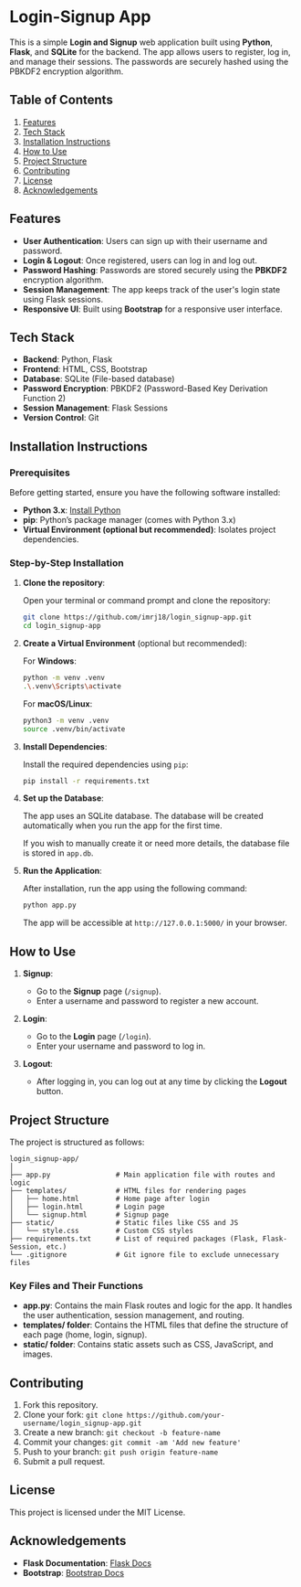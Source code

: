 # Login-Signup App

This is a simple **Login and Signup** web application built using **Python**, **Flask**, and **SQLite** for the backend. The app allows users to register, log in, and manage their sessions. The passwords are securely hashed using the PBKDF2 encryption algorithm.

## Table of Contents
1. [Features](#features)
2. [Tech Stack](#tech-stack)
3. [Installation Instructions](#installation-instructions)
4. [How to Use](#how-to-use)
5. [Project Structure](#project-structure)
6. [Contributing](#contributing)
7. [License](#license)
8. [Acknowledgements](#acknowledgements)

## Features

- **User Authentication**: Users can sign up with their username and password.
- **Login & Logout**: Once registered, users can log in and log out.
- **Password Hashing**: Passwords are stored securely using the **PBKDF2** encryption algorithm.
- **Session Management**: The app keeps track of the user's login state using Flask sessions.
- **Responsive UI**: Built using **Bootstrap** for a responsive user interface.

## Tech Stack

- **Backend**: Python, Flask
- **Frontend**: HTML, CSS, Bootstrap
- **Database**: SQLite (File-based database)
- **Password Encryption**: PBKDF2 (Password-Based Key Derivation Function 2)
- **Session Management**: Flask Sessions
- **Version Control**: Git

## Installation Instructions

### Prerequisites

Before getting started, ensure you have the following software installed:

- **Python 3.x**: [Install Python](https://www.python.org/downloads/)
- **pip**: Python’s package manager (comes with Python 3.x)
- **Virtual Environment (optional but recommended)**: Isolates project dependencies.

### Step-by-Step Installation

1. **Clone the repository**:

    Open your terminal or command prompt and clone the repository:

    ```bash
    git clone https://github.com/imrj18/login_signup-app.git
    cd login_signup-app
    ```

2. **Create a Virtual Environment** (optional but recommended):

    For **Windows**:
    ```bash
    python -m venv .venv
    .\.venv\Scripts\activate
    ```

    For **macOS/Linux**:
    ```bash
    python3 -m venv .venv
    source .venv/bin/activate
    ```

3. **Install Dependencies**:

    Install the required dependencies using `pip`:

    ```bash
    pip install -r requirements.txt
    ```

4. **Set up the Database**:

    The app uses an SQLite database. The database will be created automatically when you run the app for the first time. 

    If you wish to manually create it or need more details, the database file is stored in `app.db`.

5. **Run the Application**:

    After installation, run the app using the following command:

    ```bash
    python app.py
    ```

    The app will be accessible at `http://127.0.0.1:5000/` in your browser.

## How to Use

1. **Signup**:
    - Go to the **Signup** page (`/signup`).
    - Enter a username and password to register a new account.
   
2. **Login**:
    - Go to the **Login** page (`/login`).
    - Enter your username and password to log in.
   
3. **Logout**:
    - After logging in, you can log out at any time by clicking the **Logout** button.

## Project Structure

The project is structured as follows:

```plaintext
login_signup-app/
│
├── app.py                # Main application file with routes and logic
├── templates/            # HTML files for rendering pages
│   ├── home.html         # Home page after login
│   ├── login.html        # Login page
│   └── signup.html       # Signup page
├── static/               # Static files like CSS and JS
│   └── style.css         # Custom CSS styles
├── requirements.txt      # List of required packages (Flask, Flask-Session, etc.)
└── .gitignore            # Git ignore file to exclude unnecessary files
```

### Key Files and Their Functions

- **app.py**: Contains the main Flask routes and logic for the app. It handles the user authentication, session management, and routing.
- **templates/ folder**: Contains the HTML files that define the structure of each page (home, login, signup).
- **static/ folder**: Contains static assets such as CSS, JavaScript, and images. 

## Contributing

1. Fork this repository.
2. Clone your fork: `git clone https://github.com/your-username/login_signup-app.git`
3. Create a new branch: `git checkout -b feature-name`
4. Commit your changes: `git commit -am 'Add new feature'`
5. Push to your branch: `git push origin feature-name`
6. Submit a pull request.

## License

This project is licensed under the MIT License.

## Acknowledgements

- **Flask Documentation**: [Flask Docs](https://flask.palletsprojects.com/)
- **Bootstrap**: [Bootstrap Docs](https://getbootstrap.com/)

